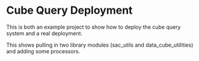 # Cube Query Deployment

This is both an example project to show how to deploy the cube query system and a real deployment.

This shows pulling in two library modules (sac_utils and data_cube_utilities) and adding some processors.
